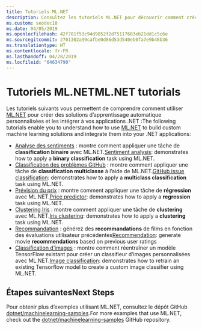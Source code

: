 ```yaml
---
title: Tutoriels ML.NET
description: Consultez les tutoriels ML.NET pour découvrir comment créer des solutions IA personnalisées et comment les intégrer à vos applications .NET.
ms.custom: seodec18
ms.date: 04/05/2019
ms.openlocfilehash: 42f781f53c94d9852f2d75117683eb21dd1c5c6e
ms.sourcegitcommit: 2701302a99cafbe0d86d53d540eb0fa7e9b46b36
ms.translationtype: HT
ms.contentlocale: fr-FR
ms.lasthandoff: 04/28/2019
ms.locfileid: "64634790"
---
```

# <a name="mlnet-tutorials"></a><span data-ttu-id="dd36d-103">Tutoriels ML.NET</span><span class="sxs-lookup"><span data-stu-id="dd36d-103">ML.NET tutorials</span></span> 

<span data-ttu-id="dd36d-104">Les tutoriels suivants vous permettent de comprendre comment utiliser [ML.NET](../index.yml) pour créer des solutions d’apprentissage automatique personnalisées et les intégrer à vos applications .NET :</span><span class="sxs-lookup"><span data-stu-id="dd36d-104">The following tutorials enable you to understand how to use [ML.NET](../index.yml) to build custom machine learning solutions and integrate them into your .NET applications:</span></span>

- <span data-ttu-id="dd36d-105">[Analyse des sentiments](sentiment-analysis.md) : montre comment appliquer une tâche de **classification binaire** avec ML.NET.</span><span class="sxs-lookup"><span data-stu-id="dd36d-105">[Sentiment analysis](sentiment-analysis.md): demonstrates how to apply a **binary classification** task using ML.NET.</span></span>
- <span data-ttu-id="dd36d-106">[Classification des problèmes GitHub](github-issue-classification.md) : montre comment appliquer une tâche de **classification multiclasse** à l’aide de ML.NET.</span><span class="sxs-lookup"><span data-stu-id="dd36d-106">[GitHub issue classification](github-issue-classification.md): demonstrates how to apply a **multiclass classification** task using ML.NET.</span></span>
- <span data-ttu-id="dd36d-107">[Prévision du prix](taxi-fare.md) : montre comment appliquer une tâche de **régression** avec ML.NET.</span><span class="sxs-lookup"><span data-stu-id="dd36d-107">[Price predictor](taxi-fare.md): demonstrates how to apply a **regression** task using ML.NET.</span></span>
- <span data-ttu-id="dd36d-108">[Clustering Iris](iris-clustering.md) : montre comment appliquer une tâche de **clustering** avec ML.NET.</span><span class="sxs-lookup"><span data-stu-id="dd36d-108">[Iris clustering](iris-clustering.md): demonstrates how to apply a **clustering** task using ML.NET.</span></span>
- <span data-ttu-id="dd36d-109">[Recommandation](movie-recommmendation.md) : générez des **recommandations** de films en fonction des évaluations utilisateur précédentes</span><span class="sxs-lookup"><span data-stu-id="dd36d-109">[Recommendation](movie-recommmendation.md): generate movie **recommendations** based on previous user ratings</span></span>
- <span data-ttu-id="dd36d-110">[Classification d’images](image-classification.md) : montre comment réentraîner un modèle TensorFlow existant pour créer un classifieur d’images personnalisées avec ML.NET.</span><span class="sxs-lookup"><span data-stu-id="dd36d-110">[Image classification](image-classification.md): demonstrates how to retrain an existing Tensorflow model to create a custom image classifier using ML.NET.</span></span>

## <a name="next-steps"></a><span data-ttu-id="dd36d-111">Étapes suivantes</span><span class="sxs-lookup"><span data-stu-id="dd36d-111">Next Steps</span></span>

<span data-ttu-id="dd36d-112">Pour obtenir plus d’exemples utilisant ML.NET, consultez le dépôt GitHub [dotnet/machinelearning-samples](https://github.com/dotnet/machinelearning-samples).</span><span class="sxs-lookup"><span data-stu-id="dd36d-112">For more examples that use ML.NET, check out the [dotnet/machinelearning-samples](https://github.com/dotnet/machinelearning-samples) GitHub repository.</span></span>
